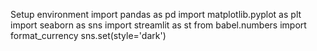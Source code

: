 Setup environment
import pandas as pd
import matplotlib.pyplot as plt
import seaborn as sns
import streamlit as st
from babel.numbers import format_currency
sns.set(style='dark')
